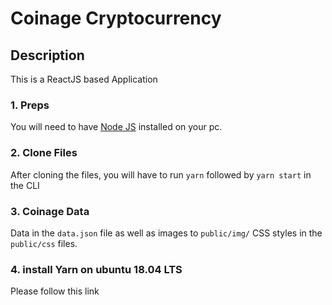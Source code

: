 # Coinage Cryptocurrency 
## Description
This is a ReactJS based Application
### 1. Preps
You will need to have <a href="https://nodejs.org/">Node JS</a> installed on your pc. 

### 2. Clone Files
After cloning the files, you will have to run ```yarn``` followed by ```yarn start``` in the CLI
### 3. Coinage Data 
Data in the ```data.json``` file as well as images to ```public/img/```
CSS styles in the ```public/css``` files.

### 4. install Yarn on ubuntu 18.04 LTS 
Please follow this link <a href="https://www.hostinger.com/tutorials/how-to-install-yarn-on-ubuntu/"></a>

